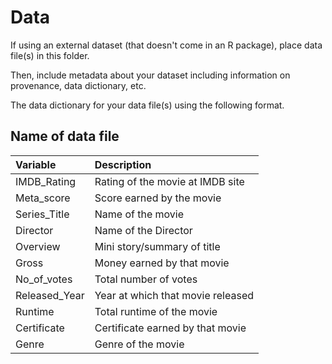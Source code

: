 # Data

If using an external dataset (that doesn't come in an R package), place data file(s) in this folder.

Then, include metadata about your dataset including information on provenance, data dictionary, etc.

The data dictionary for your data file(s) using the following format.

## Name of data file

| Variable  | Description               |
|:----------|:--------------------------|
| IMDB_Rating | Rating of the movie at IMDB site |
| Meta_score | Score earned by the movie |
| Series_Title | Name of the movie |
| Director | Name of the Director |
| Overview | Mini story/summary of title |
| Gross | Money earned by that movie |
| No_of_votes | Total number of votes  |
| Released_Year  | Year at which that movie released |
| Runtime | Total runtime of the movie |
| Certificate | Certificate earned by that movie |
| Genre | Genre of the movie |


